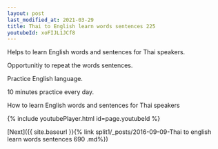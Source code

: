 ```yaml
---
layout: post
last_modified_at: 2021-03-29
title: Thai to English learn words sentences 225 
youtubeId: xoFIJL1JCf8
---
```

 
 
Helps to learn English words and sentences for Thai speakers.

Opportunitiy to repeat the words sentences. 

Practice English language. 
 
10 minutes practice every day. 
 
How to learn English words and sentences for Thai speakers 
 
{% include youtubePlayer.html id=page.youtubeId %}
 
 
[Next]({{ site.baseurl }}{% link  split1/_posts/2016-09-09-Thai to english learn words sentences 690 .md%})
 

